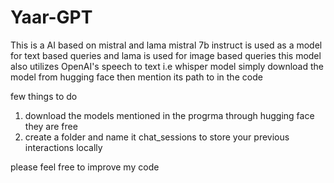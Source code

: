 # Yaar-GPT
This is a AI based on mistral and lama 
mistral 7b instruct is used as a model for text based queries and lama is used for image based queries 
this model also utilizes OpenAI's speech to text i.e whisper model
simply download the model from hugging face then mention its path to in the code 

few things to do 
1. download the models mentioned in the progrma through hugging face they are free
2. create a folder and name it chat_sessions to store your previous interactions locally

please feel free to improve my code 
